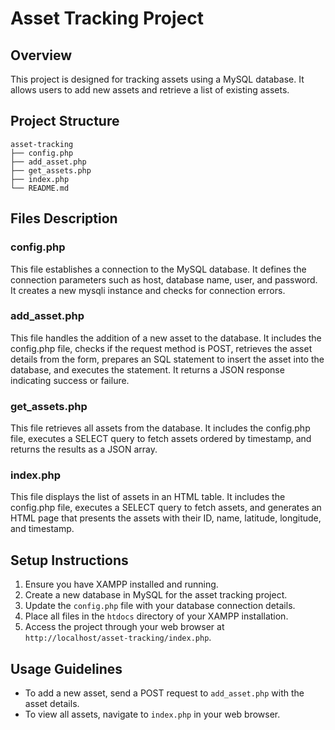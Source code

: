 # Asset Tracking Project

## Overview
This project is designed for tracking assets using a MySQL database. It allows users to add new assets and retrieve a list of existing assets.

## Project Structure
```
asset-tracking
├── config.php
├── add_asset.php
├── get_assets.php
├── index.php
└── README.md
```

## Files Description

### config.php
This file establishes a connection to the MySQL database. It defines the connection parameters such as host, database name, user, and password. It creates a new mysqli instance and checks for connection errors.

### add_asset.php
This file handles the addition of a new asset to the database. It includes the config.php file, checks if the request method is POST, retrieves the asset details from the form, prepares an SQL statement to insert the asset into the database, and executes the statement. It returns a JSON response indicating success or failure.

### get_assets.php
This file retrieves all assets from the database. It includes the config.php file, executes a SELECT query to fetch assets ordered by timestamp, and returns the results as a JSON array.

### index.php
This file displays the list of assets in an HTML table. It includes the config.php file, executes a SELECT query to fetch assets, and generates an HTML page that presents the assets with their ID, name, latitude, longitude, and timestamp.

## Setup Instructions
1. Ensure you have XAMPP installed and running.
2. Create a new database in MySQL for the asset tracking project.
3. Update the `config.php` file with your database connection details.
4. Place all files in the `htdocs` directory of your XAMPP installation.
5. Access the project through your web browser at `http://localhost/asset-tracking/index.php`.

## Usage Guidelines
- To add a new asset, send a POST request to `add_asset.php` with the asset details.
- To view all assets, navigate to `index.php` in your web browser.